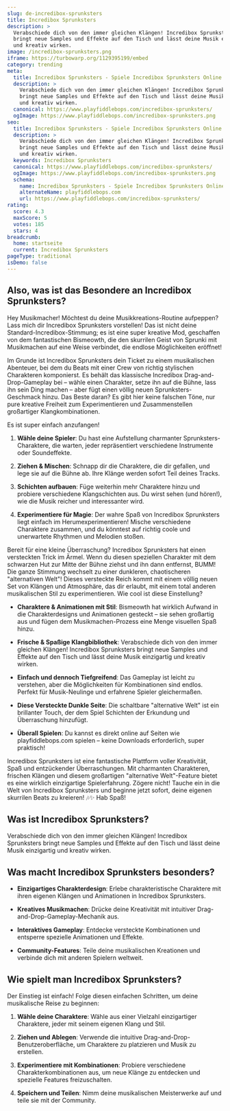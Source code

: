 ```yaml
---
slug: de-incredibox-sprunksters
title: Incredibox Sprunksters
description: >
  Verabschiede dich von den immer gleichen Klängen! Incredibox Sprunksters
  bringt neue Samples und Effekte auf den Tisch und lässt deine Musik einzigartig
  und kreativ wirken.
image: /incredibox-sprunksters.png
iframe: https://turbowarp.org/1129395199/embed
category: trending
meta:
  title: Incredibox Sprunksters - Spiele Incredibox Sprunksters Online
  description: >
    Verabschiede dich von den immer gleichen Klängen! Incredibox Sprunksters
    bringt neue Samples und Effekte auf den Tisch und lässt deine Musik einzigartig
    und kreativ wirken.
  canonical: https://www.playfiddlebops.com/incredibox-sprunksters/
  ogImage: https://www.playfiddlebops.com/incredibox-sprunksters.png
seo:
  title: Incredibox Sprunksters - Spiele Incredibox Sprunksters Online
  description: >
    Verabschiede dich von den immer gleichen Klängen! Incredibox Sprunksters
    bringt neue Samples und Effekte auf den Tisch und lässt deine Musik einzigartig
    und kreativ wirken.
  keywords: Incredibox Sprunksters
  canonical: https://www.playfiddlebops.com/incredibox-sprunksters/
  ogImage: https://www.playfiddlebops.com/incredibox-sprunksters.png
  schema:
    name: Incredibox Sprunksters - Spiele Incredibox Sprunksters Online
    alternateName: playfiddlebops.com
    url: https://www.playfiddlebops.com/incredibox-sprunksters/
rating:
  score: 4.3
  maxScore: 5
  votes: 185
  stars: 4
breadcrumb:
  home: startseite
  current: Incredibox Sprunksters
pageType: traditional
isDemo: false
---
```


## Also, was ist das Besondere an Incredibox Sprunksters?

Hey Musikmacher! Möchtest du deine Musikkreations-Routine aufpeppen? Lass mich dir Incredibox Sprunksters vorstellen! Das ist nicht deine Standard-Incredibox-Stimmung; es ist eine super kreative Mod, geschaffen von dem fantastischen Bismeowth, die den skurrilen Geist von Sprunki mit Musikmachen auf eine Weise verbindet, die endlose Möglichkeiten eröffnet!

Im Grunde ist Incredibox Sprunksters dein Ticket zu einem musikalischen Abenteuer, bei dem du Beats mit einer Crew von richtig stylischen Charakteren komponierst. Es behält das klassische Incredibox Drag-and-Drop-Gameplay bei – wähle einen Charakter, setze ihn auf die Bühne, lass ihn sein Ding machen – aber fügt einen völlig neuen Sprunksters-Geschmack hinzu. Das Beste daran? Es gibt hier keine falschen Töne, nur pure kreative Freiheit zum Experimentieren und Zusammenstellen großartiger Klangkombinationen.

Es ist super einfach anzufangen!

1. **Wähle deine Spieler**: Du hast eine Aufstellung charmanter Sprunksters-Charaktere, die warten, jeder repräsentiert verschiedene Instrumente oder Soundeffekte.

1. **Ziehen & Mischen**: Schnapp dir die Charaktere, die dir gefallen, und lege sie auf die Bühne ab. Ihre Klänge werden sofort Teil deines Tracks.

1. **Schichten aufbauen**: Füge weiterhin mehr Charaktere hinzu und probiere verschiedene Klangschichten aus. Du wirst sehen (und hören!), wie die Musik reicher und interessanter wird.

1. **Experimentiere für Magie**: Der wahre Spaß von Incredibox Sprunksters liegt einfach im Herumexperimentieren! Mische verschiedene Charaktere zusammen, und du könntest auf richtig coole und unerwartete Rhythmen und Melodien stoßen.

Bereit für eine kleine Überraschung? Incredibox Sprunksters hat einen versteckten Trick im Ärmel. Wenn du diesen speziellen Charakter mit dem schwarzen Hut zur Mitte der Bühne ziehst und ihn dann entfernst, BUMM! Die ganze Stimmung wechselt zu einer dunkleren, chaotischeren "alternativen Welt"! Dieses versteckte Reich kommt mit einem völlig neuen Set von Klängen und Atmosphäre, das dir erlaubt, mit einem total anderen musikalischen Stil zu experimentieren. Wie cool ist diese Einstellung?

- **Charaktere & Animationen mit Stil**: Bismeowth hat wirklich Aufwand in die Charakterdesigns und Animationen gesteckt – sie sehen großartig aus und fügen dem Musikmachen-Prozess eine Menge visuellen Spaß hinzu.

- **Frische & Spaßige Klangbibliothek**: Verabschiede dich von den immer gleichen Klängen! Incredibox Sprunksters bringt neue Samples und Effekte auf den Tisch und lässt deine Musik einzigartig und kreativ wirken.

- **Einfach und dennoch Tiefgreifend**: Das Gameplay ist leicht zu verstehen, aber die Möglichkeiten für Kombinationen sind endlos. Perfekt für Musik-Neulinge und erfahrene Spieler gleichermaßen.

- **Diese Versteckte Dunkle Seite**: Die schaltbare "alternative Welt" ist ein brillanter Touch, der dem Spiel Schichten der Erkundung und Überraschung hinzufügt.

- **Überall Spielen**: Du kannst es direkt online auf Seiten wie playfiddlebops.com spielen – keine Downloads erforderlich, super praktisch!

Incredibox Sprunksters ist eine fantastische Plattform voller Kreativität, Spaß und entzückender Überraschungen. Mit charmanten Charakteren, frischen Klängen und diesem großartigen "alternative Welt"-Feature bietet es eine wirklich einzigartige Spielerfahrung. Zögere nicht! Tauche ein in die Welt von Incredibox Sprunksters und beginne jetzt sofort, deine eigenen skurrilen Beats zu kreieren! 🎶✨ Hab Spaß!

## Was ist Incredibox Sprunksters?

Verabschiede dich von den immer gleichen Klängen! Incredibox Sprunksters bringt neue Samples und Effekte auf den Tisch und lässt deine Musik einzigartig und kreativ wirken.

## Was macht Incredibox Sprunksters besonders?

- **Einzigartiges Charakterdesign**: Erlebe charakteristische Charaktere mit ihren eigenen Klängen und Animationen in Incredibox Sprunksters.

- **Kreatives Musikmachen**: Drücke deine Kreativität mit intuitiver Drag-and-Drop-Gameplay-Mechanik aus.

- **Interaktives Gameplay**: Entdecke versteckte Kombinationen und entsperre spezielle Animationen und Effekte.

- **Community-Features**: Teile deine musikalischen Kreationen und verbinde dich mit anderen Spielern weltweit.

## Wie spielt man Incredibox Sprunksters?

Der Einstieg ist einfach! Folge diesen einfachen Schritten, um deine musikalische Reise zu beginnen:

1. **Wähle deine Charaktere**: Wähle aus einer Vielzahl einzigartiger Charaktere, jeder mit seinem eigenen Klang und Stil.

1. **Ziehen und Ablegen**: Verwende die intuitive Drag-and-Drop-Benutzeroberfläche, um Charaktere zu platzieren und Musik zu erstellen.

1. **Experimentiere mit Kombinationen**: Probiere verschiedene Charakterkombinationen aus, um neue Klänge zu entdecken und spezielle Features freizuschalten.

1. **Speichern und Teilen**: Nimm deine musikalischen Meisterwerke auf und teile sie mit der Community.